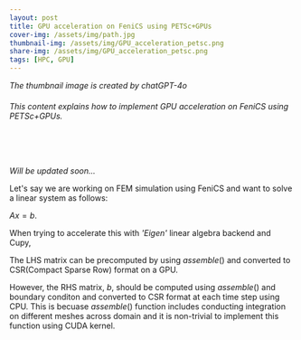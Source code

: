 ```yaml
---
layout: post
title: GPU acceleration on FeniCS using PETSc+GPUs
cover-img: /assets/img/path.jpg
thumbnail-img: /assets/img/GPU_acceleration_petsc.png
share-img: /assets/img/GPU_acceleration_petsc.png
tags: [HPC, GPU]
---
```


_The thumbnail image is created by chatGPT-4o_
###### This content explains how to implement GPU acceleration on FeniCS using PETSc+GPUs.
<br/>

<br/>

_Will be updated soon..._

Let's say we are working on FEM simulation using FeniCS and want to solve a linear system as follows:

$Ax = b$.

When trying to accelerate this with _'Eigen'_ linear algebra backend and Cupy, 

The LHS matrix can be precomputed by using $assemble()$ and converted to CSR(Compact Sparse Row) format on a GPU.

However, the RHS matrix, $b$, should be computed using $assemble()$ and boundary conditon and converted to CSR format at each time step using CPU. 
This is becuase $assemble()$ function includes conducting integration on different meshes across domain and it is non-trivial to implement this function using CUDA kernel.
